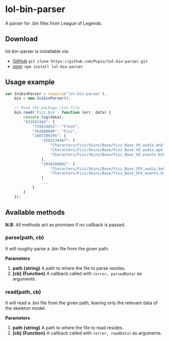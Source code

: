 # lol-bin-parser
A parser for .bin files from League of Legends.

## Download
lol-bin-parser is installable via:

- [GitHub](https://github.com/Pupix/lol-bin-parser) `git clone https://github.com/Pupix/lol-bin-parser.git`
- [npm](https://www.npmjs.com/): `npm install lol-bin-parser`

## Usage example

```js
var InibinParser = require('lol-bin-parser'),
    bin = new InibinParser();
    
    // Read the package.json file
    bin.read('Fizz.bin', function (err, data) {
        console.log(data);
        "933543184": {
            "755834653": "Flesh",
            "762889000": "Fizz",
            "2407209295": {
                "2583134467": [
                    "Characters/Fizz/Skins/Base/Fizz_Base_VO_audio.bnk",
                    "Characters/Fizz/Skins/Base/Fizz_Base_VO_audio.wpk",
                    "Characters/Fizz/Skins/Base/Fizz_Base_VO_events.bnk"
                ],
                "2848286081": [
                    "Characters/Fizz/Skins/Base/Fizz_Base_SFX_audio.bnk",
                    "Characters/Fizz/Skins/Base/Fizz_Base_SFX_events.bnk"
                ]
                ...
            }
        }
    });

```

## Available methods

**N.B:** All methods act as promises if no callback is passed.

### parse(path, cb)

It will roughly parse a .bin file from the given path.

**Parameters**

1. **path {string}** A path to where the file to parse resides.
2. **[cb] {Function}** A callback called with `(error, parsedData)` as arguments.

### read(path, cb)

It will read a .bin file from the given path, leaving only the relevant data of the skeleton model.

**Parameters**

1. **path {string}** A path to where the file to read resides.
2. **[cb] {Function}** A callback called with `(error, readData)` as arguments.

